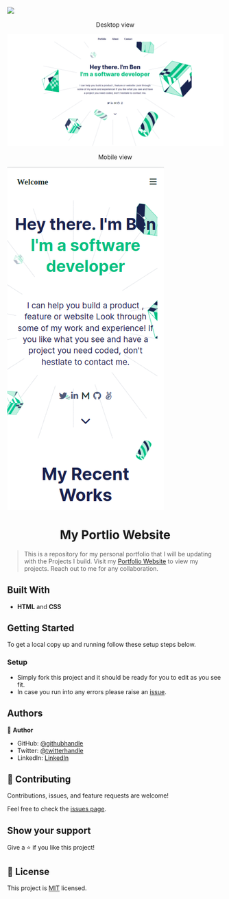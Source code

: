 ![](https://img.shields.io/badge/Microverse-blueviolet)

<p align="center">Desktop view</p>
<img src="./assets/desktop.png">

<p align="center"> Mobile view</p>
<img src="./assets/mobile.png"> 

<h1 align="center"> My Portlio Website </h1>

> This is a repository for my personal portfolio that I will be updating with the Projects I build. 
> Visit my [Portfolio Website](https://benmuiruri.github.io/my-portfolio/) to view my projects.
> Reach out to me for any collaboration. 

## Built With

- **HTML** and **CSS**

## Getting Started

To get a local copy up and running follow these setup steps below.

### Setup

- Simply fork this project and it should be ready for you to edit as you see fit.
- In case you run into any errors please raise an [issue](https://github.com/Benmuiruri/my-portfolio/issues).

## Authors

👤 **Author**

- GitHub: [@githubhandle](https://github.com/Benmuiruri)
- Twitter: [@twitterhandle](https://twitter.com/_optimize)
- LinkedIn: [LinkedIn](https://www.linkedin.com/in/benjamin-kiarie-180b66149/)

## 🤝 Contributing

Contributions, issues, and feature requests are welcome!

Feel free to check the [issues page](https://github.com/Benmuiruri/my-portfolio/issues).

## Show your support

Give a ⭐️ if you like this project!

## 📝 License

This project is [MIT](https://opensource.org/licenses/MIT) licensed.
